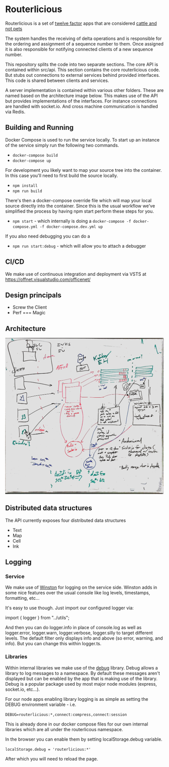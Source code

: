# Routerlicious

Routerlicious is a set of [twelve factor](https://12factor.net) apps that are considered [cattle and not pets](http://cloudscaling.com/blog/cloud-computing/the-history-of-pets-vs-cattle/)

The system handles the receiving of delta operations and is responsible for the ordering and assignment of a
sequence number to them. Once assigned it is also responsible for notifying connected clients of a new sequence
number.

This repository splits the code into two separate sections. The core API is contained within src/api. This section
contains the core routerlicious code. But stubs out connections to external services behind provided interfaces.
This code is shared between clients and services.

A server implementation is contained within various other folders. These are named based on the architecture image below. This makes use of the API but provides implementations of
the interfaces. For instance connections are handled with socket.io. And cross machine communication is handled
via Redis.

## Building and Running

Docker Compose is used to run the service locally. To start up an instance of the service simply run the following two commands.

* `docker-compose build`
* `docker-compose up`

For development you likely want to map your source tree into the container. In this case you'll need to first build the source locally.

* `npm install`
* `npm run build`

There's then a docker-compose override file which will map your local source directly into the container. Since this is the usual workflow we've simplified the process by having npm start perform these steps for you.

* `npm start` - which internally is doing a `docker-compose -f docker-compose.yml -f docker-compose.dev.yml up`

If you also need debugging you can do a

* `npm run start:debug` - which will allow you to attach a debugger

## CI/CD

We make use of continuous integration and deployment via VSTS at https://offnet.visualstudio.com/officenet/

## Design principals

* Screw the Client
* Perf === Magic

## Architecture

![Routerlicious architecture diagram](../doc/img/routerlicious-architecture.jpg)

## Distributed data structures

The API currently exposes four distributed data structures

* Text
* Map
* Cell
* Ink

## Logging

### Service

We make use of [Winston](https://github.com/winstonjs/winston) for logging on the service side. Winston adds in some nice features over the usual console like log levels, timestamps, formatting, etc...

It's easy to use though. Just import our configured logger via:

import { logger } from "../utils";

And then you can do logger.info in place of console.log as well as logger.error, logger.warn, logger.verbose, logger.silly to target different levels. The default filter only displays info and above (so error, warning, and info). But you can change this within logger.ts.

### Libraries

Within internal libraries we make use of the [debug](https://github.com/visionmedia/debug) library. Debug allows a
library to log messages to a namespace. By default these messages aren't displayed but can be enabled by the app
that is making use of the library. Debug is a popular package used by most major node modules (express, socket.io, etc...).

For our node apps enabling library logging is as simple as setting the DEBUG environment variable - i.e.

`DEBUG=routerlicious:*,connect:compress,connect:session`

This is already done in our docker compose files for our own internal libraries which are all under the routerlicous namespace.

In the browser you can enable them by setting localStorage.debug variable.

`localStorage.debug = 'routerlicious:*'`

After which you will need to reload the page.
